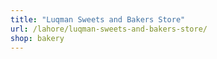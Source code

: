 ```yaml
---
title: "Luqman Sweets and Bakers Store"
url: /lahore/luqman-sweets-and-bakers-store/
shop: bakery
---
```

